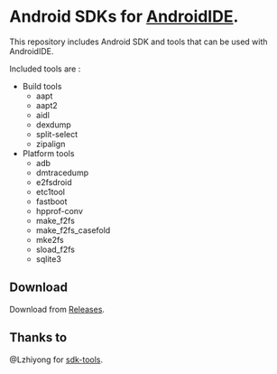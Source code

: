 # Android SDKs for [AndroidIDE](https://github.com/itsaky/AndroidIDE).

This repository includes Android SDK and tools that can be used with AndroidIDE.

Included tools are :
- Build tools
  - aapt
  - aapt2
  - aidl
  - dexdump
  - split-select
  - zipalign
- Platform tools
  - adb
  - dmtracedump
  - e2fsdroid
  - etc1tool
  - fastboot
  - hpprof-conv
  - make_f2fs
  - make_f2fs_casefold
  - mke2fs
  - sload_f2fs
  - sqlite3

## Download
Download from [Releases](https://github.com/itsaky/androidide-sdk/releases).

## Thanks to
@Lzhiyong for [sdk-tools](https://github.com/Lzhiyong/sdk-tools).
